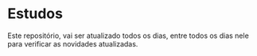 # Estudos

Este repositório, vai ser atualizado todos os dias, entre todos os dias nele para verificar as novidades atualizadas.